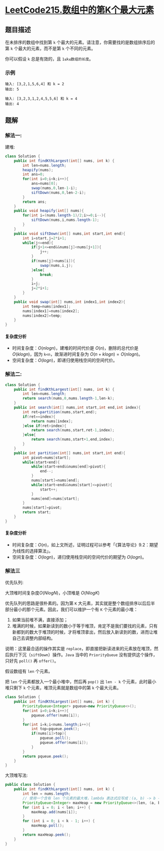 # [LeetCode215.数组中的第K个最大元素](https://leetcode-cn.com/problems/kth-largest-element-in-an-array/)
## 题目描述
在未排序的数组中找到第 `k` 个最大的元素。请注意，你需要找的是数组排序后的第 `k` 个最大的元素，而不是第 `k` 个不同的元素。


你可以假设 `k` 总是有效的，且 `1≤k≤数组的长度`。
### 示例
```
输入: [3,2,1,5,6,4] 和 k = 2
输出: 5
```
```
输入: [3,2,3,1,2,4,5,5,6] 和 k = 4
输出: 4
```
## 题解
### 解法一:
建堆:
```java
class Solution {
    public int findKthLargest(int[] nums, int k) {
        int len=nums.length;
        heapify(nums);
        int ans=0;
        for(int i=0;i<k;i++){
            ans=nums[0];
            swap(nums,0,len-1-i);
            siftDown(nums,0,len-2-i);
        }
        return ans;
    }
    public void heapify(int[] nums){
        for(int i=(nums.length-1)/2;i>=0;i--){
            siftDown(nums,i,nums.length-1);
        }
    }
    public void siftDown(int[] nums,int start,int end){
        int i=start,j=2*i+1;
        while(j<=end){
            if(j+1<=end&&nums[j]<nums[j+1]){
                j++;
            }
            if(nums[j]>nums[i]){
                swap(nums,i,j);
            }else{
                break;
            }
            i=j;
            j=2*i+1;
        }
    }
    public void swap(int[] nums,int index1,int index2){
        int temp=nums[index1];
        nums[index1]=nums[index2];
        nums[index2]=temp;
    }
}
```
#### 复杂度分析
- 时间复杂度：$O(nlogn)$，建堆的时间代价是 $O(n)$，删除的总代价是 $O(klogn)$，因为 `k<n`，故渐进时间复杂为 $O(n+klogn)=O(nlogn)$。
- 空间复杂度：$O(logn)$，即递归使用栈空间的空间代价。
### 解法二:
```java
class Solution {
    public int findKthLargest(int[] nums, int k) {
        int len=nums.length;
        return search(nums,0,nums.length-1,len-k);
    }
    public int search(int[] nums,int start,int end,int index){
        int ret=partition(nums,start,end);
        if(ret==index){
            return nums[index];
        }else if(ret>index){
            return search(nums,start,ret-1,index);
        }else{
            return search(nums,start+1,end,index);
        }
    }
    public int partition(int[] nums,int start,int end){
        int pivot=nums[start];
        while(start<end){
            while(start<end&&nums[end]>pivot){
                end--;
            }
            nums[start]=nums[end];
            while(start<end&&nums[start]<=pivot){
                start++;
            }
            nums[end]=nums[start];
        }
        nums[start]=pivot;
        return start;
    }
}
```
#### 复杂度分析
- 时间复杂度：$O(n)$，如上文所述，证明过程可以参考「《算法导论》9.2：期望为线性的选择算法」。
- 空间复杂度：$O(logn)$，递归使用栈空间的空间代价的期望为 $O(logn)$。
### 解法三
优先队列:

大顶堆时间复杂度$O(NlogN)$，小顶堆是 $O(NlogK)$

优先队列的思路是很朴素的。因为第 `K` 大元素，其实就是整个数组排序以后后半部分最小的那个元素。因此，我们可以维护一个有 `K` 个元素的最小堆：

1. 如果当前堆不满，直接添加；
2. 堆满的时候，如果新读到的数小于等于堆顶，肯定不是我们要找的元素，只有新都到的数大于堆顶的时候，才将堆顶拿出，然后放入新读到的数，进而让堆自己去调整内部结构。

说明：这里最合适的操作其实是 `replace`，即直接把新读进来的元素放在堆顶，然后执行下沉（`siftDown`）操作。`Java` 当中的 `PriorityQueue` 没有提供这个操作，只好先 `poll()` 再 `offer()`。

假设数组有 `len` 个元素。

把 `len` 个元素都放入一个最小堆中，然后再 `pop()` 出 `len - k` 个元素，此时最小堆只剩下 `k` 个元素，堆顶元素就是数组中的第 `k` 个最大元素。

```java
class Solution {
    public int findKthLargest(int[] nums, int k) {
        PriorityQueue<Integer> pqueue=new PriorityQueue<>();
        for(int i=0;i<k;i++){
            pqueue.offer(nums[i]);
        }
        for(int i=k;i<nums.length;i++){
            int top=pqueue.peek();
            if(nums[i]>top){
                pqueue.poll();
                pqueue.offer(nums[i]);
            }
        }
        return pqueue.peek();
    }
}
```
大顶堆写法:
```java
public class Solution {
    public int findKthLargest(int[] nums, int k) {
        int len = nums.length;
        // 使用一个含有 len 个元素的最大堆，lambda 表达式应写成：(a, b) -> b - a
        PriorityQueue<Integer> maxHeap = new PriorityQueue<>(len, (a, b) -> b - a);
        for (int i = 0; i < len; i++) {
            maxHeap.add(nums[i]);
        }
        for (int i = 0; i < k - 1; i++) {
            maxHeap.poll();
        }
        return maxHeap.peek();
    }
}
```
